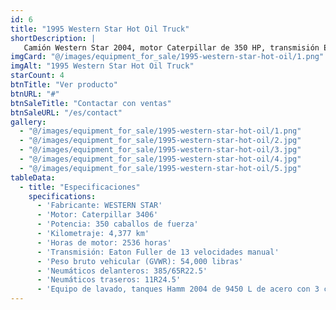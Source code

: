 ```yaml
---
id: 6
title: "1995 Western Star Hot Oil Truck"
shortDescription: |
   Camión Western Star 2004, motor Caterpillar de 350 HP, transmisión Eaton Fuller de 13 velocidades, 4,377 km y 2,536 horas de motor. Equipado con un tanque de acero de 9,450 L con 3 compartimentos, pasarela y bomba Gardner Denver.
imgCard: "@/images/equipment_for_sale/1995-western-star-hot-oil/1.png"
imgAlt: "1995 Western Star Hot Oil Truck"
starCount: 4
btnTitle: "Ver producto"
btnURL: "#"
btnSaleTitle: "Contactar con ventas"
btnSaleURL: "/es/contact"
gallery:
  - "@/images/equipment_for_sale/1995-western-star-hot-oil/1.png"
  - "@/images/equipment_for_sale/1995-western-star-hot-oil/2.jpg"
  - "@/images/equipment_for_sale/1995-western-star-hot-oil/3.jpg"
  - "@/images/equipment_for_sale/1995-western-star-hot-oil/4.jpg"
  - "@/images/equipment_for_sale/1995-western-star-hot-oil/5.jpg"
tableData:
  - title: "Especificaciones"
    specifications:
      - 'Fabricante: WESTERN STAR'
      - 'Motor: Caterpillar 3406'
      - 'Potencia: 350 caballos de fuerza'
      - 'Kilometraje: 4,377 km'
      - 'Horas de motor: 2536 horas'
      - 'Transmisión: Eaton Fuller de 13 velocidades manual'
      - 'Peso bruto vehicular (GVWR): 54,000 libras'
      - 'Neumáticos delanteros: 385/65R22.5'
      - 'Neumáticos traseros: 11R24.5'
      - 'Equipo de lavado, tanques Hamm 2004 de 9450 L de acero con 3 compartimentos, pasarela, bomba Gardner Denver de triple émbolo, quemador de diésel'
---
```

